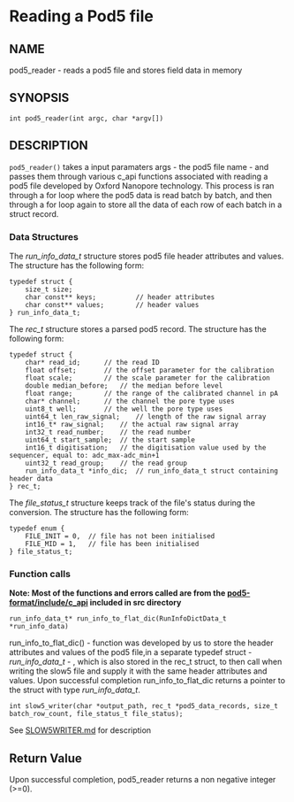 # Reading a Pod5 file 

## NAME

pod5_reader - reads a pod5 file and stores field data in memory 

## SYNOPSIS

```
int pod5_reader(int argc, char *argv[]) 
```

## DESCRIPTION

`pod5_reader()` takes a input paramaters args - the pod5 file name - and passes them through various c_api functions associated with reading a pod5 file developed by Oxford Nanopore technology. This process is ran through a for loop where the pod5 data is read batch by batch, and then through a for loop again to store all the data of each row of each batch in a struct record. 

### Data Structures 

The *run_info_data_t* structure stores pod5 file header attributes and values. The structure has the following form:
```
typedef struct {
    size_t size;
    char const** keys;			// header attributes
    char const** values;		// header values	
} run_info_data_t;
```

The *rec_t* structure stores a parsed pod5 record. The structure has the following form:
```
typedef struct {
    char* read_id;		// the read ID
    float offset;		// the offset parameter for the calibration
    float scale;		// the scale parameter for the calibration
    double median_before;	// the median before level
    float range;		// the range of the calibrated channel in pA
    char* channel;		// the channel the pore type uses
    uint8_t well;		// the well the pore type uses
    uint64_t len_raw_signal;	// length of the raw signal array
    int16_t* raw_signal;	// the actual raw signal array
    int32_t read_number;	// the read number
    uint64_t start_sample;	// the start sample
    int16_t digitisation;	// the digitisation value used by the sequencer, equal to: adc_max-adc_min+1
    uint32_t read_group;	// the read group
    run_info_data_t *info_dic;	// run_info_data_t struct containing header data
} rec_t;
```

The *file_status_t* structure keeps track of the file's status during the conversion. The structure has the following form:
```
typedef enum {
    FILE_INIT = 0,	// file has not been initialised 
    FILE_MID = 1,	// file has been initialised
} file_status_t;
```

### Function calls 

**Note: Most of the functions and errors called are from the [pod5-format/include/c_api][c_api link] included in src directory**

```
run_info_data_t* run_info_to_flat_dic(RunInfoDictData_t *run_info_data)
```
run_info_to_flat_dic() - function was developed by us to store the header attributes and values of the pod5 file,in a separate typedef struct - *run_info_data_t* - , which is also stored in the rec_t struct, to then call when writing the slow5 file and supply it with the same header attributes and values. 
Upon successful completion run_info_to_flat_dic returns a pointer to the struct with type *run_info_data_t*.

```
int slow5_writer(char *output_path, rec_t *pod5_data_records, size_t batch_row_count, file_status_t file_status);
```
See [SLOW5WRITER.md][slow5writer.md link] for description

## Return Value

Upon successful completion, pod5_reader returns a non negative integer (>=0).

[c_api link]: https://github.com/nanoporetech/pod5-file-format/blob/master/c%2B%2B/pod5_format/c_api.h
[slow5writer.md link]: https://github.com/Sophia-bhs/slow5_pod5_converter/blob/main/docs/SLOW5WRITER.md


